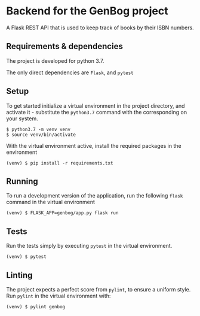 # Backend for the GenBog project

A Flask REST API that is used to keep track of books by their ISBN numbers.

## Requirements & dependencies


The project is developed for python 3.7.

The only direct dependencies are `Flask`, and `pytest`

## Setup


To get started initialize a virtual environment in the project directory, and
activate it - substitute the `python3.7` command with the corresponding on your
system.

    $ python3.7 -m venv venv
    $ source venv/bin/activate

With the virtual environment active, install the required packages in the
environment

    (venv) $ pip install -r requirements.txt

## Running


To run a development version of the application, run the following `flask`
command in the virtual environment

    (venv) $ FLASK_APP=genbog/app.py flask run

## Tests


Run the tests simply by executing `pytest` in the virtual environment.

    (venv) $ pytest

## Linting


The project expects a perfect score from `pylint`, to ensure a uniform style.
Run `pylint` in the virtual environment with:

    (venv) $ pylint genbog
